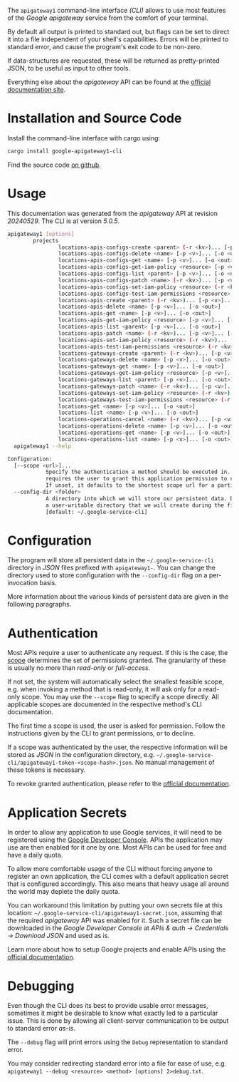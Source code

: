 <!---
DO NOT EDIT !
This file was generated automatically from 'src/generator/templates/cli/README.md.mako'
DO NOT EDIT !
-->
The `apigateway1` command-line interface *(CLI)* allows to use most features of the *Google apigateway* service from the comfort of your terminal.

By default all output is printed to standard out, but flags can be set to direct it into a file independent of your shell's
capabilities. Errors will be printed to standard error, and cause the program's exit code to be non-zero.

If data-structures are requested, these will be returned as pretty-printed JSON, to be useful as input to other tools.

Everything else about the *apigateway* API can be found at the
[official documentation site](https://cloud.google.com/api-gateway/docs).

# Installation and Source Code

Install the command-line interface with cargo using:

```bash
cargo install google-apigateway1-cli
```

Find the source code [on github](https://github.com/Byron/google-apis-rs/tree/main/gen/apigateway1-cli).

# Usage

This documentation was generated from the *apigateway* API at revision *20240529*. The CLI is at version *5.0.5*.

```bash
apigateway1 [options]
        projects
                locations-apis-configs-create <parent> (-r <kv>)... [-p <v>]... [-o <out>]
                locations-apis-configs-delete <name> [-p <v>]... [-o <out>]
                locations-apis-configs-get <name> [-p <v>]... [-o <out>]
                locations-apis-configs-get-iam-policy <resource> [-p <v>]... [-o <out>]
                locations-apis-configs-list <parent> [-p <v>]... [-o <out>]
                locations-apis-configs-patch <name> (-r <kv>)... [-p <v>]... [-o <out>]
                locations-apis-configs-set-iam-policy <resource> (-r <kv>)... [-p <v>]... [-o <out>]
                locations-apis-configs-test-iam-permissions <resource> (-r <kv>)... [-p <v>]... [-o <out>]
                locations-apis-create <parent> (-r <kv>)... [-p <v>]... [-o <out>]
                locations-apis-delete <name> [-p <v>]... [-o <out>]
                locations-apis-get <name> [-p <v>]... [-o <out>]
                locations-apis-get-iam-policy <resource> [-p <v>]... [-o <out>]
                locations-apis-list <parent> [-p <v>]... [-o <out>]
                locations-apis-patch <name> (-r <kv>)... [-p <v>]... [-o <out>]
                locations-apis-set-iam-policy <resource> (-r <kv>)... [-p <v>]... [-o <out>]
                locations-apis-test-iam-permissions <resource> (-r <kv>)... [-p <v>]... [-o <out>]
                locations-gateways-create <parent> (-r <kv>)... [-p <v>]... [-o <out>]
                locations-gateways-delete <name> [-p <v>]... [-o <out>]
                locations-gateways-get <name> [-p <v>]... [-o <out>]
                locations-gateways-get-iam-policy <resource> [-p <v>]... [-o <out>]
                locations-gateways-list <parent> [-p <v>]... [-o <out>]
                locations-gateways-patch <name> (-r <kv>)... [-p <v>]... [-o <out>]
                locations-gateways-set-iam-policy <resource> (-r <kv>)... [-p <v>]... [-o <out>]
                locations-gateways-test-iam-permissions <resource> (-r <kv>)... [-p <v>]... [-o <out>]
                locations-get <name> [-p <v>]... [-o <out>]
                locations-list <name> [-p <v>]... [-o <out>]
                locations-operations-cancel <name> (-r <kv>)... [-p <v>]... [-o <out>]
                locations-operations-delete <name> [-p <v>]... [-o <out>]
                locations-operations-get <name> [-p <v>]... [-o <out>]
                locations-operations-list <name> [-p <v>]... [-o <out>]
  apigateway1 --help

Configuration:
  [--scope <url>]...
            Specify the authentication a method should be executed in. Each scope
            requires the user to grant this application permission to use it.
            If unset, it defaults to the shortest scope url for a particular method.
  --config-dir <folder>
            A directory into which we will store our persistent data. Defaults to
            a user-writable directory that we will create during the first invocation.
            [default: ~/.google-service-cli]

```

# Configuration

The program will store all persistent data in the `~/.google-service-cli` directory in *JSON* files prefixed with `apigateway1-`.  You can change the directory used to store configuration with the `--config-dir` flag on a per-invocation basis.

More information about the various kinds of persistent data are given in the following paragraphs.

# Authentication

Most APIs require a user to authenticate any request. If this is the case, the [scope][scopes] determines the 
set of permissions granted. The granularity of these is usually no more than *read-only* or *full-access*.

If not set, the system will automatically select the smallest feasible scope, e.g. when invoking a
method that is read-only, it will ask only for a read-only scope. 
You may use the `--scope` flag to specify a scope directly. 
All applicable scopes are documented in the respective method's CLI documentation.

The first time a scope is used, the user is asked for permission. Follow the instructions given 
by the CLI to grant permissions, or to decline.

If a scope was authenticated by the user, the respective information will be stored as *JSON* in the configuration
directory, e.g. `~/.google-service-cli/apigateway1-token-<scope-hash>.json`. No manual management of these tokens
is necessary.

To revoke granted authentication, please refer to the [official documentation][revoke-access].

# Application Secrets

In order to allow any application to use Google services, it will need to be registered using the 
[Google Developer Console][google-dev-console]. APIs the application may use are then enabled for it
one by one. Most APIs can be used for free and have a daily quota.

To allow more comfortable usage of the CLI without forcing anyone to register an own application, the CLI
comes with a default application secret that is configured accordingly. This also means that heavy usage
all around the world may deplete the daily quota.

You can workaround this limitation by putting your own secrets file at this location: 
`~/.google-service-cli/apigateway1-secret.json`, assuming that the required *apigateway* API 
was enabled for it. Such a secret file can be downloaded in the *Google Developer Console* at 
*APIs & auth -> Credentials -> Download JSON* and used as is.

Learn more about how to setup Google projects and enable APIs using the [official documentation][google-project-new].


# Debugging

Even though the CLI does its best to provide usable error messages, sometimes it might be desirable to know
what exactly led to a particular issue. This is done by allowing all client-server communication to be 
output to standard error *as-is*.

The `--debug` flag will print errors using the `Debug` representation to standard error.

You may consider redirecting standard error into a file for ease of use, e.g. `apigateway1 --debug <resource> <method> [options] 2>debug.txt`.


[scopes]: https://developers.google.com/+/api/oauth#scopes
[revoke-access]: http://webapps.stackexchange.com/a/30849
[google-dev-console]: https://console.developers.google.com/
[google-project-new]: https://developers.google.com/console/help/new/

